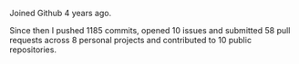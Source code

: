Joined Github 4 years ago.

Since then I pushed 1185 commits, opened 10 issues and submitted 58 pull requests across 8 personal projects and contributed to 10 public repositories.

